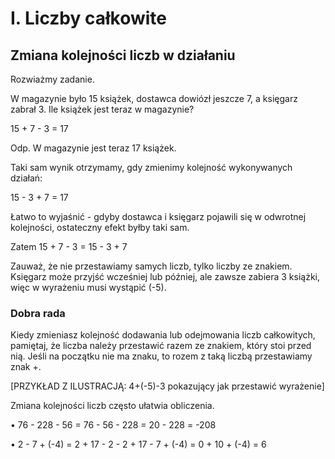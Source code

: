 # I. Liczby całkowite

## Zmiana kolejności liczb w działaniu

Rozwiażmy zadanie.

W magazynie było 15 książek, dostawca dowiózł jeszcze 7, a księgarz zabrał 3. Ile książek jest teraz w magazynie?

15 + 7 - 3 = 17

Odp. W magazynie jest teraz 17 książek.

Taki sam wynik otrzymamy, gdy zmienimy kolejność wykonywanych działań:

15 - 3 + 7 = 17

Łatwo to wyjaśnić - gdyby dostawca i księgarz pojawili się w odwrotnej kolejności, ostateczny efekt byłby taki sam.

Zatem 15 + 7 - 3 = 15 - 3 + 7

Zauważ, że nie przestawiamy samych liczb, tylko liczby ze znakiem. Księgarz może przyjść wcześniej lub później, ale zawsze zabiera 3 książki, więc w wyrażeniu musi wystąpić (-5).

### Dobra rada

Kiedy zmieniasz kolejność dodawania lub odejmowania liczb całkowitych, pamiętaj, że liczba należy przestawić razem ze znakiem, który stoi przed nią. Jeśli na początku nie ma znaku, to rozem z taką liczbą przestawiamy znak +.

[PRZYKŁAD Z ILUSTRACJĄ: 4+(-5)-3 pokazujący jak przestawić wyrażenie]

Zmiana kolejności liczb często ułatwia obliczenia.

• 76 - 228 - 56 = 76 - 56 - 228 = 20 - 228 = -208

• 2 - 7 + (-4) = 2 + 17 - 2 - 2 + 17 - 7 + (-4) = 0 + 10 + (-4) = 6